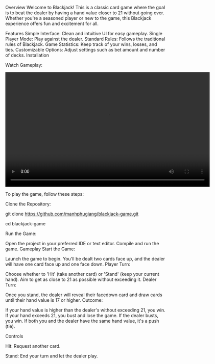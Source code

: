 Overview
Welcome to Blackjack! This is a classic card game where the goal is to beat the dealer by having a hand value closer to 21 without going over. Whether you're a seasoned player or new to the game, this Blackjack experience offers fun and excitement for all.


Features
Simple Interface: Clean and intuitive UI for easy gameplay.
Single Player Mode: Play against the dealer.
Standard Rules: Follows the traditional rules of Blackjack.
Game Statistics: Keep track of your wins, losses, and ties.
Customizable Options: Adjust settings such as bet amount and number of decks.
Installation


Watch Gameplay: 




<video width="640" height="360" controls>
  <source src="https://www.youtube.com/watch?v=yZeHrOUCeHM" type="video/mp4">
  Your browser does not support the video tag.
</video>



To play the game, follow these steps:

Clone the Repository:



git clone https://github.com/manhphugiang/blackjack-game.git

cd blackjack-game


Run the Game:

Open the project in your preferred IDE or text editor.
Compile and run the game.
Gameplay
Start the Game:

Launch the game to begin.
You'll be dealt two cards face up, and the dealer will have one card face up and one face down.
Player Turn:

Choose whether to 'Hit' (take another card) or 'Stand' (keep your current hand).
Aim to get as close to 21 as possible without exceeding it.
Dealer Turn:


Once you stand, the dealer will reveal their facedown card and draw cards until their hand value is 17 or higher.
Outcome:


If your hand value is higher than the dealer's without exceeding 21, you win.
If your hand exceeds 21, you bust and lose the game.
If the dealer busts, you win.
If both you and the dealer have the same hand value, it's a push (tie).


Controls


Hit: Request another card.


Stand: End your turn and let the dealer play.
